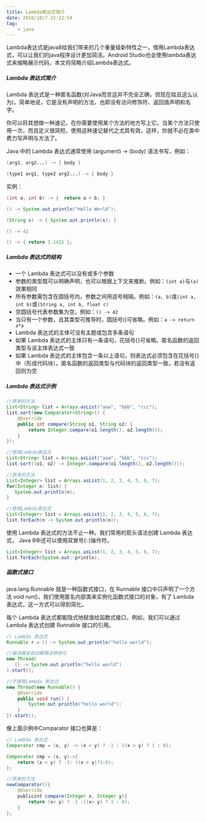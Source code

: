 ```yaml
---
title: Lambda表达式简介
date: 2016/10/7 22:22:54
tag:
    - java
---
```


Lambda表达式是java8给我们带来的几个重量级新特性之一，借用Lambda表达式，可以让我们的java程序设计更加简洁。Android Studio也会使用lambda表达式来缩略展示代码，本文将简略介绍Lambda表达式。

#####  Lambda 表达式简介

Lambda 表达式是一种匿名函数(对Java而言这并不完全正确，但现在姑且这么认为)，简单地说，它是没有声明的方法，也即没有访问修饰符、返回值声明和名字。

你可以将其想做一种速记，在你需要使用某个方法的地方写上它。当某个方法只使用一次，而且定义很简短，使用这种速记替代之尤其有效，这样，你就不必在类中费力写声明与方法了。

Java 中的 Lambda 表达式通常使用 (argument) -> (body) 语法书写，例如：

```java
(arg1, arg2...) -> { body }

(type1 arg1, type2 arg2...) -> { body }
```

实例：

```java
(int a, int b) -> {  return a + b; }

() -> System.out.println("Hello World");

(String s) -> { System.out.println(s); }

() -> 42

() -> { return 3.1415 };
```

##### Lambda 表达式的结构

* 一个 Lambda 表达式可以没有或多个参数
* 参数的类型既可以明确声明，也可以根据上下文来推断。例如：`(int a)`与`(a)`效果相同
* 所有参数需包含在圆括号内，参数之间用逗号相隔。例如：`(a, b)`或`(int a, int b)`或`(String a, int b, float c)`
* 空圆括号代表参数集为空。例如：`() -> 42`
* 当只有一个参数，且其类型可推导时，圆括号()可省略。例如：`a -> return a*a`
* Lambda 表达式的主体可没有主题或包含多条语句
* 如果 Lambda 表达式的主体只有一条语句，花括号{}可省略。匿名函数的返回类型与该主体表达式一致
* 如果 Lambda 表达式的主体包含一条以上语句，则表达式必须包含在花括号{}中（形成代码块）。匿名函数的返回类型与代码块的返回类型一致，若没有返回则为空

##### Lambda 表达式示例

```java
//原来的方法
List<String> list = Arrays.asList("aaa", "bbb", "ccc");
list.sort(new Comparator<String>() {
    @Override
    public int compare(String o1, String o2) {
        return Integer.compare(o1.length(), o2.length());
    }
});

//使用Lambda表达式
List<String> list = Arrays.asList("aaa", "bbb", "ccc");
list.sort((o1, o2) -> Integer.compare(o1.length(), o2.length()));
```


```java
//原来的方法
List<Integer> list = Arrays.asList(1, 2, 3, 4, 5, 6, 7);
for(Integer n: list) {
   System.out.println(n);
}

//使用Lambda表达式
List<Integer> list = Arrays.asList(1, 2, 3, 4, 5, 6, 7);
list.forEach(n -> System.out.println(n));
```

使用 Lambda 表达式的方法不止一种。我们常用的箭头语法创建 Lambda 表达式， Java 8中还可以使用双冒号(::)操作符。

```java
List<Integer> list = Arrays.asList(1, 2, 3, 4, 5, 6, 7);
list.forEach(System.out::println);
```



##### 函数式接口

java.lang.Runnable 就是一种函数式接口，在 Runnable 接口中只声明了一个方法 void run()，我们使用匿名内部类来实例化函数式接口的对象，有了 Lambda 表达式，这一方式可以得到简化。


每个 Lambda 表达式都能隐式地赋值给函数式接口，例如，我们可以通过 Lambda 表达式创建 Runnable 接口的引用。
```java
// Lambda 表达式
Runnable r = () -> System.out.println("hello world");

//编译器会自动解释这种转化
new Thread(
   () -> System.out.println("hello world")
).start();

//不使用Lambda 表达式
new Thread(new Runnable() {
    @Override
    public void run() {
        System.out.println("hello world");
    }
}).start();
```

像上面示例中Comparator 接口也算是：

```java
// Lambda 表达式
Comparator cmp = (x, y) -> (x < y) ? -1 : ((x > y) ? 1 : 0);

Comparator cmp = (x, y)->{
	return (x < y) ? -1: ((x > y)?1:0);
};

//原来的方法
newComparator(){
    @Override
    publicint compare(Integer x, Integer y){
        return (x< y) ? -1 :((x> y) ? 1 : 0);
    }
};
```
